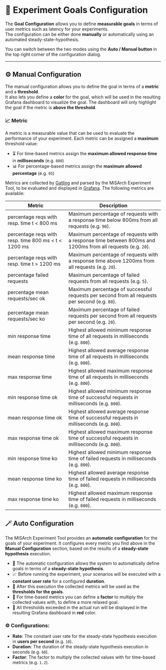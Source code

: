 # 🎯 Experiment Goals Configuration

The **Goal Configuration** allows you to define **measurable goals** in terms of user metrics such as latency for your experiments.  
The configuration can be either done **manually** or automatically using an automated steady-state-hypothesis.

You can switch between the two modes using the **Auto / Manual button** in the top right corner of the configuration dialog.

---

## ⚙️ Manual Configuration

The manual configuration allows you to define the goal in terms of a **metric** and a **threshold**.  
It also lets you define a **color** for the goal, which will be used in the resulting Grafana dashboard to visualize the goal.
The dashboard will only highlight the goal if the metric is **above the threshold**.

### 📈 Metric

A metric is a measurable value that can be used to evaluate the performance of your experiment.
Each metric can be assigned a **maximum** threshold value:

- ⏳ For time-based metrics assign the **maximum allowed response time** in **milliseconds** (e.g. `800`)
- 📊 For percentage-based metrics assign the **maximum allowed percentage** (e.g. `95`)

Metrics are collected by [Gatling](https://gatling.io) and parsed by the MiSArch Experiment Tool, to be evaluated and displayed  in [Grafana](https://grafana.com/docs/grafana/latest/).
The following metrics are available:

| Metric                                               | Description                                                                                                 |
|------------------------------------------------------|-------------------------------------------------------------------------------------------------------------|
| percentage reqs with resp. time t < 800 ms           | Maximum percentage of requests with a response time below 800ms from all requests (e.g. `90`).              |
| percentage reqs with resp. time 800 ms < t < 1200 ms | Maximum percentage of requests with a response time between 800ms and 1200ms from all requests (e.g. `20`). |
| percentage reqs with resp. time t > 1200 ms          | Maximum percentage of requests with a response time above 1200ms from all requests (e.g. `20`).             |
| percentage failed requests                           | Maximum percentage of failed requests from all requests (e.g. `5`).                                         |
| percentage mean requests/sec ok                      | Maximum percentage of successful requests per second from all requests per second (e.g. `80`).              |
| percentage mean requests/sec ko                      | Maximum percentage of failed requests per second from all requests per second (e.g. `20`).                  |
| min response time                                    | Highest allowed minimum response time of all requests in milliseconds (e.g. `800`).                         |
| mean response time                                   | Highest allowed average response time of all requests in milliseconds (e.g. `800`).                         |
| max response time                                    | Highest allowed maximum response time of all requests in milliseconds (e.g. `800`).                         |
| min response time ok                                 | Highest allowed minimum response time of successful requests in milliseconds (e.g. `800`).                  |
| mean response time ok                                | Highest allowed average response time of successful requests in milliseconds (e.g. `800`).                  |
| max response time ok                                 | Highest allowed maximum response time of successful requests in milliseconds (e.g. `800`).                  |
| min response time ko                                 | Highest allowed minimum response time of failed requests in milliseconds (e.g. `800`).                      |                                                                                               |
| mean response time ko                                | Highest allowed average response time of failed requests in milliseconds (e.g. `800`).                      |
| max response time ko                                 | Highest allowed maximum response time of failed requests in milliseconds (e.g. `800`).                      |


## 🪄 Auto Configuration

The MiSArch Experiment Tool provides an **automatic configuration** for the goals of your experiment.
It configures every metric you find above in the **Manual Configuration** section, based on the results of a **steady-state hypothesis** execution.
- 🎯 The automatic configuration allows the system to automatically define goals in terms of a **steady-state hypothesis**.
- 📈 Before running the experiment, your scenarios will be executed with a **constant user rate** for a configured **duration**.
- 🛑 After this execution the collected metrics will be used as the **thresholds for the goals**.
- 🧮 For time-based metrics you can define a **factor** to multiply the collected values with, to define a more relaxed goal.
- 🔺 All thresholds exceeded in the actual run will be displayed in the resulting Grafana dashboard in **red** color.

### ⚙️ Configurations:
- **Rate**: The constant user rate for the steady-state hypothesis execution in **users per second** (e.g. `10`).
- **Duration**: The duration of the steady-state hypothesis execution in seconds (e.g. `60`).
- **Factor**: The factor to multiply the collected values with for time-based metrics (e.g. `1.2`).